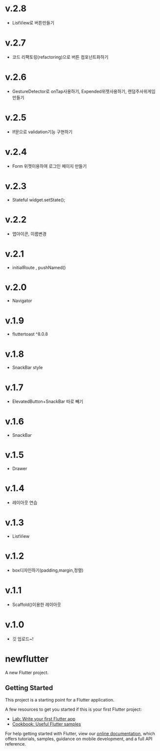 # v.2.8

-   ListView로 버튼만들기 
# v.2.7

-   코드 리팩토링(refactoring)으로 버튼 컴포넌트화하기
# v.2.6

-   GestureDetector로 onTap사용하기, Expended위젯사용하기, 랜덤주사위게임 만들기
# v.2.5

-   If문으로 validation기능 구현하기
# v.2.4 

-   Form 위젯이용하여 로그인 페이지 만들기
# v.2.3

-   Stateful widget.setState();
# v.2.2

-   앱아이콘, 이름변경
# v.2.1

-   initialRoute , pushNamed()
# v.2.0

-   Navigator
# v.1.9

-   fluttertoast ^8.0.8
# v.1.8

-   SnackBar style
# v.1.7

-   ElevatedButton+SnackBar 따로 빼기
# v.1.6

-   SnackBar
# v.1.5

-   Drawer
# v.1.4

-   레이아웃 연습

# v.1.3

-   ListView

# v.1.2

-   box디자인하기(padding,margin,정렬)

# v.1.1

-   Scaffold()이용한 레이아웃

# v.1.0

-   깃 업로드~!

# newflutter

A new Flutter project.

## Getting Started

This project is a starting point for a Flutter application.

A few resources to get you started if this is your first Flutter project:

-   [Lab: Write your first Flutter app](https://flutter.dev/docs/get-started/codelab)
-   [Cookbook: Useful Flutter samples](https://flutter.dev/docs/cookbook)

For help getting started with Flutter, view our
[online documentation](https://flutter.dev/docs), which offers tutorials,
samples, guidance on mobile development, and a full API reference.
